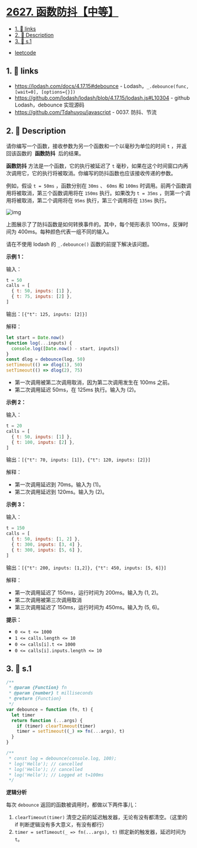 # [2627. 函数防抖【中等】](https://github.com/tnotesjs/TNotes.leetcode/tree/main/notes/2627.%20%E5%87%BD%E6%95%B0%E9%98%B2%E6%8A%96%E3%80%90%E4%B8%AD%E7%AD%89%E3%80%91)

<!-- region:toc -->

- [1. 🔗 links](#1--links)
- [2. 📝 Description](#2--description)
- [3. 🎯 s.1](#3--s1)

<!-- endregion:toc -->

- [leetcode](https://leetcode.cn/problems/debounce/)

## 1. 🔗 links

- https://lodash.com/docs/4.17.15#debounce - Lodash，`_.debounce(func, [wait=0], [options={}])`
- https://github.com/lodash/lodash/blob/4.17.15/lodash.js#L10304 - github Lodash，debounce 实现源码
- https://github.com/Tdahuyou/javascript - 0037. 防抖、节流

## 2. 📝 Description

请你编写一个函数，接收参数为另一个函数和一个以毫秒为单位的时间 `t` ，并返回该函数的  **函数防抖**  后的结果。

**函数防抖** 方法是一个函数，它的执行被延迟了 `t` 毫秒，如果在这个时间窗口内再次调用它，它的执行将被取消。你编写的防抖函数也应该接收传递的参数。

例如，假设 `t = 50ms` ，函数分别在 `30ms` 、 `60ms` 和 `100ms` 时调用。前两个函数调用将被取消，第三个函数调用将在 `150ms` 执行。如果改为 `t = 35ms` ，则第一个调用将被取消，第二个调用将在 `95ms` 执行，第三个调用将在 `135ms` 执行。

![img](https://cdn.jsdelivr.net/gh/tnotesjs/imgs@main/2024-09-26-21-44-40.png)

上图展示了了防抖函数是如何转换事件的。其中，每个矩形表示 100ms，反弹时间为 400ms。每种颜色代表一组不同的输入。

请在不使用 lodash 的 `_.debounce()` 函数的前提下解决该问题。

**示例 1：**

输入：

```js
t = 50
calls = [
  { t: 50, inputs: [1] },
  { t: 75, inputs: [2] },
]
```

输出：`[{"t": 125, inputs: [2]}]`

解释：

```js
let start = Date.now()
function log(...inputs) {
  console.log([Date.now() - start, inputs])
}
const dlog = debounce(log, 50)
setTimeout(() => dlog(1), 50)
setTimeout(() => dlog(2), 75)
```

- 第一次调用被第二次调用取消，因为第二次调用发生在 100ms 之前。
- 第二次调用延迟 50ms，在 125ms 执行。输入为 (2)。

**示例 2：**

输入：

```js
t = 20
calls = [
  { t: 50, inputs: [1] },
  { t: 100, inputs: [2] },
]
```

输出：`[{"t": 70, inputs: [1]}, {"t": 120, inputs: [2]}]`

解释：

- 第一次调用延迟到 70ms。输入为 (1)。
- 第二次调用延迟到 120ms。输入为 (2)。

**示例 3：**

输入：

```js
t = 150
calls = [
  { t: 50, inputs: [1, 2] },
  { t: 300, inputs: [3, 4] },
  { t: 300, inputs: [5, 6] },
]
```

输出：`[{"t": 200, inputs: [1,2]}, {"t": 450, inputs: [5, 6]}]`

解释：

- 第一次调用延迟了 150ms，运行时间为 200ms。输入为 (1, 2)。
- 第二次调用被第三次调用取消
- 第三次调用延迟了 150ms，运行时间为 450ms。输入为 (5, 6)。

**提示：**

- `0 <= t <= 1000`
- `1 <= calls.length <= 10`
- `0 <= calls[i].t <= 1000`
- `0 <= calls[i].inputs.length <= 10`

## 3. 🎯 s.1

```javascript
/**
 * @param {Function} fn
 * @param {number} t milliseconds
 * @return {Function}
 */
var debounce = function (fn, t) {
  let timer
  return function (...args) {
    if (timer) clearTimeout(timer)
    timer = setTimeout((_) => fn(...args), t)
  }
}

/**
 * const log = debounce(console.log, 100);
 * log('Hello'); // cancelled
 * log('Hello'); // cancelled
 * log('Hello'); // Logged at t=100ms
 */
```

**逻辑分析**

每次 `debounce` 返回的函数被调用时，都做以下两件事儿：

1. `clearTimeout(timer)` 清空之前的延迟触发器，无论有没有都清空。（这里的 if 判断逻辑没有多大意义，有没有都行）
2. `timer = setTimeout(_ => fn(...args), t)` 绑定新的触发器，延迟时间为 `t`。
